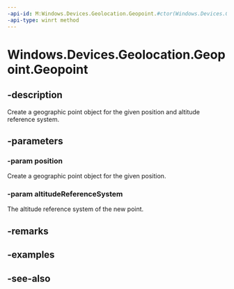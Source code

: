----api-id: M:Windows.Devices.Geolocation.Geopoint.#ctor(Windows.Devices.Geolocation.BasicGeoposition,Windows.Devices.Geolocation.AltitudeReferenceSystem)
-api-type: winrt method
---<!-- Method syntaxpublic Geopoint(Windows.Devices.Geolocation.BasicGeoposition position, Windows.Devices.Geolocation.AltitudeReferenceSystem altitudeReferenceSystem)--># Windows.Devices.Geolocation.Geopoint.Geopoint## -descriptionCreate a geographic point object for the given position and altitude reference system.## -parameters### -param positionCreate a geographic point object for the given position.### -param altitudeReferenceSystemThe altitude reference system of the new point.## -remarks## -examples## -see-also